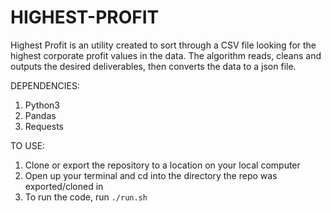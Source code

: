 # HIGHEST-PROFIT

Highest Profit is an utility created to sort through a CSV file looking for the highest corporate profit values in the data.
The algorithm reads, cleans and outputs the desired deliverables, then converts the data to a json file.

DEPENDENCIES:
1. Python3
2. Pandas
3. Requests

TO USE:
1. Clone or export the repository to a location on your local computer
2. Open up your terminal and cd into the directory the repo was exported/cloned in
4. To run the code, run `./run.sh`
